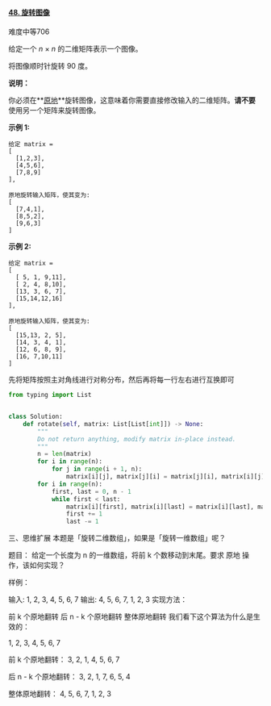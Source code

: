 #### [48. 旋转图像](https://leetcode-cn.com/problems/rotate-image/)

难度中等706

给定一个 *n* × *n* 的二维矩阵表示一个图像。

将图像顺时针旋转 90 度。

**说明：**

你必须在**[原地](https://baike.baidu.com/item/原地算法)**旋转图像，这意味着你需要直接修改输入的二维矩阵。**请不要**使用另一个矩阵来旋转图像。

**示例 1:**

```
给定 matrix = 
[
  [1,2,3],
  [4,5,6],
  [7,8,9]
],

原地旋转输入矩阵，使其变为:
[
  [7,4,1],
  [8,5,2],
  [9,6,3]
]
```

**示例 2:**

```
给定 matrix =
[
  [ 5, 1, 9,11],
  [ 2, 4, 8,10],
  [13, 3, 6, 7],
  [15,14,12,16]
], 

原地旋转输入矩阵，使其变为:
[
  [15,13, 2, 5],
  [14, 3, 4, 1],
  [12, 6, 8, 9],
  [16, 7,10,11]
]
```



先将矩阵按照主对角线进行对称分布，然后再将每一行左右进行互换即可



```python
from typing import List


class Solution:
    def rotate(self, matrix: List[List[int]]) -> None:
        """
        Do not return anything, modify matrix in-place instead.
        """
        n = len(matrix)
        for i in range(n):
            for j in range(i + 1, n):
                matrix[i][j], matrix[j][i] = matrix[j][i], matrix[i][j]
        for i in range(n):
            first, last = 0, n - 1
            while first < last:
                matrix[i][first], matrix[i][last] = matrix[i][last], matrix[i][first]
                first += 1
                last -= 1

```

三、思维扩展
本题是「旋转二维数组」，如果是「旋转一维数组」呢？

题目：
给定一个长度为 n 的一维数组，将前 k 个数移动到末尾。要求 原地 操作，该如何实现？

样例：


输入: 1, 2, 3, 4, 5, 6, 7
输出: 4, 5, 6, 7, 1, 2, 3
实现方法：

前 k 个原地翻转
后 n - k 个原地翻转
整体原地翻转
我们看下这个算法为什么是生效的：


1, 2, 3, 4, 5, 6, 7

前 k 个原地翻转：
3, 2, 1, 4, 5, 6, 7

后 n - k 个原地翻转：
3, 2, 1, 7, 6, 5, 4

整体原地翻转：
4, 5, 6, 7, 1, 2, 3

